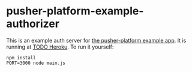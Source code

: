 # pusher-platform-example-authorizer

This is an example auth server for [the pusher-platform example app](https://pusher.github.io/pusher-platform-js/example.html). It is running at [TODO Heroku](). To run it yourself:

```
npm install
PORT=3000 node main.js
```
